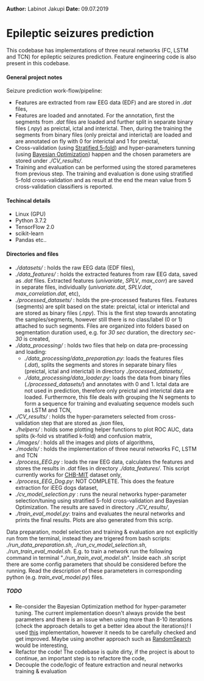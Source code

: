 **Author:** Labinot Jakupi 
**Date:** 09.07.2019

# Epileptic seizures prediction
This codebase has implementations of three neural networks (FC, LSTM and TCN) for epileptic seizures prediction. Feature engineering code is also present in this codebase.

#### General project notes
Seizure prediction work-flow/pipeline:
- Features are extracted from raw EEG data (EDF) and are stored in *.dat* files,
- Features are loaded and annotated. For the annotation, first the segments from *.dat* files are loaded and further split in separate binary files (*.npy*) as preictal, ictal and interictal. Then, during the training the segments from binary files (only preictal and interictal) are loaded and are annotated on fly with 0 for interictal and 1 for preictal,
- Cross-validation (using [Stratified 5-fold](https://scikit-learn.org/stable/modules/generated/sklearn.model_selection.StratifiedKFold.html)) and hyper-parameters tunning (using [Bayesian Optimization](https://papers.nips.cc/paper/4522-practical-bayesian-optimization-of-machine-learning-algorithms.pdf)) happen and the chosen parameters are stored under *./CV_results/*.
- Training and evaluation can be performed using the stored parameteres from previous step. The training and evaluation is done using stratified 5-fold cross-validation and as result at the end the mean value from 5 cross-validation classifiers is reported.
    
#### Techincal details
- Linux (GPU)
- Python 3.7.2
- TensorFlow 2.0
- scikit-learn
- Pandas
etc..

#### Directories and files
- *./datasets/* : holds the raw EEG data (EDF files),
- *./data_features/* : holds the extracted features from raw EEG data, saved as *.dat* files. Extracted features (*univariate*, *SPLV*, *max_corr*) are saved in separate files, individually (*univariate.dat*, *SPLV.dat*, *max_correlation.dat*, etc),
- *./processed_datasets/* : holds the pre-processed features files. Features (segments) are split based on the state: preictal, ictal or interictal and are stored as binary files (*.npy*). This is the first step towards annotating the samples/segments, however still there is no class/label (0 or 1) attached to such segments. Files are organized into folders based on segmentation duration used, e.g. for *30 sec* duration, the directory *sec-30* is created,
- *./data_processing/* : holds two files that help on data pre-processing and loading:
  - *./data_processing/data_preparation.py*: loads the features files (*.dat*), splits the segments and stores in separate binary files (preictal, ictal and interictal) in directory *./processed_datasets/*,
  - *./data_processing/data_loader.py*: loads the data from binary files (*./processed_datasets/*) and annotates with 0 and 1. Ictal data are not used in prediction, therefore only preictal and interictal data are loaded. Furthermore, this file deals with grouping the N segments to form a sequence for training and evaluating sequence models such as LSTM and TCN,
- *./CV_results/* : holds the hyper-parameters selected from cross-validation step that are stored as *.json* files,
- *./helpers/* : holds some plotting helper functions to plot ROC AUC, data splits (k-fold vs stratified k-fold) and confusion matrix,
- *./images/* : holds all the images and plots of algorithms,
- *./models/* : holds the implementation of three neural networks FC, LSTM and TCN
- *./process_EEG.py* : loads the raw EEG data, calculates the features and stores the results in *.dat* files in directory *./data_features/*. This script currently works for [CHB-MIT](https://physionet.org/pn6/chbmit/) dataset only,
- *./process_EEG_Dog.py*: NOT COMPLETE. This does the feature extraction for iEEG dogs dataset,
- *./cv_model_selection.py* : runs the neural networks hyper-parameter selection/tuning using stratified 5-fold cross-validation and Bayesian Optimization. The results are saved in directory *./CV_results/*,
- *./train_eval_model.py*: trains and evaluates the neural networks and prints the final results. Plots are also generated from this scrip. 

Data preparation, model selection and training & evaluation are not explicitly run from the terminal, instead they are trigered from bash scripts: *./run_data_preparation.sh*, *./run_cv_model_selection.sh*, *./run_train_eval_model.sh*. E.g. to train a network run the following command in terminal "*./run_train_eval_model.sh*". Inside each *.sh* script there are some config parameters that should be considered before the running. Read the description of these parameteters in corresponding python (e.g. *train_eval_model.py*) files.

##### TODO
- Re-consider the Bayesian Optimization method for hyper-parameter tuning. The current implementation doesn't always provide the best parameters and there is an issue when using more than 8-10 iterations (check the approach details to get a better idea about the iterations)! I used [this](https://scikit-optimize.github.io/) implementation, however it needs to be carefully checked and get improved. Maybe using another approach such as [RandomSearch](https://scikit-learn.org/stable/modules/generated/sklearn.model_selection.RandomizedSearchCV.html) would be interesting,
- Refactor the code! The codebase is quite dirty, if the project is about to continue, an important step is to refactore the code,
- Decouple the code/logic of feature extraction and neural networks training & evaluation